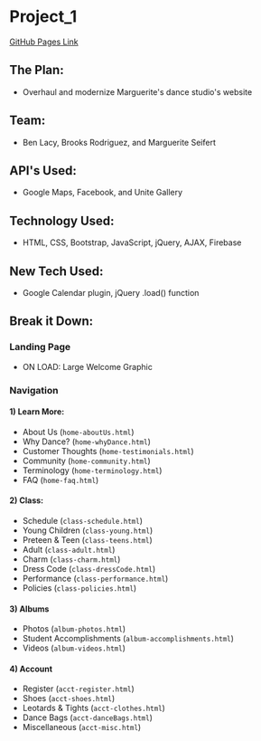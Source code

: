 # Project_1
[GitHub Pages Link](https://rose389.github.io/Project_1/)

## The Plan: 
* Overhaul and modernize Marguerite's dance studio's website

## Team:
* Ben Lacy, Brooks Rodriguez, and Marguerite Seifert

## API's Used:
* Google Maps, Facebook, and Unite Gallery

## Technology Used:
* HTML, CSS, Bootstrap, JavaScript, jQuery, AJAX, Firebase

## New Tech Used:
* Google Calendar plugin, jQuery .load() function

## Break it Down:
### Landing Page
* ON LOAD: 	Large Welcome Graphic

### Navigation
#### 1) Learn More:	
* About Us (`home-aboutUs.html`)
* Why Dance? (`home-whyDance.html`)
* Customer Thoughts (`home-testimonials.html`)
* Community (`home-community.html`)
* Terminology (`home-terminology.html`)
* FAQ (`home-faq.html`)

#### 2) Class:
* Schedule (`class-schedule.html`)
* Young Children (`class-young.html`)
* Preteen &amp; Teen (`class-teens.html`)
* Adult (`class-adult.html`)
* Charm (`class-charm.html`)
* Dress Code (`class-dressCode.html`)
* Performance (`class-performance.html`)
* Policies (`class-policies.html`)

#### 3) Albums
* Photos (`album-photos.html`)
* Student Accomplishments (`album-accomplishments.html`)
* Videos (`album-videos.html`)

#### 4) Account
* Register (`acct-register.html`)
* Shoes (`acct-shoes.html`)
* Leotards &amp; Tights (`acct-clothes.html`)
* Dance Bags (`acct-danceBags.html`)
* Miscellaneous (`acct-misc.html`)